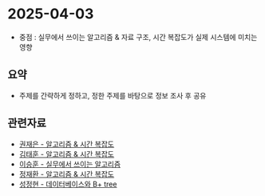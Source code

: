 <!-- 날짜는 YYYY-MM-DD 형식을 지킵니다. (연4자리, 월2자리, 일2자리) -->
# 2025-04-03

* 중점 : 실무에서 쓰이는 알고리즘 & 자료 구조, 시간 복잡도가 실제 시스템에 미치는 영향

## 요약
* 주제를 간략하게 정하고, 정한 주제를 바탕으로 정보 조사 후 공유

<!-- 관련자료가 없다면 해당구역은 삭제하셔도 무방합니다. -->
## 관련자료
* [권재은 - 알고리즘 & 시간 복잡도](https://familiar-ankle-912.notion.site/1cac91fb3cc280bd9c1ec84bfa5a4768)
* [김태훈 - 알고리즘 & 시간 복잡도](https://lush-purchase-ade.notion.site/1cada4e10f5d800ba49def9ce45b6cd9?pvs=4)
* [이승훈 - 실무에서 쓰이는 알고리즘](https://fascinated-innocent-f0c.notion.site/1ca39681c76680df983cf46f9a02329a?pvs=4)
* [정재환 - 알고리즘 & 시간 복잡도](https://resilient-piccolo-c5f.notion.site/0403-1ca3fc663ad780ecbca6ce68fa79f8f4)
* [성정현 - 데이터베이스와 B+ tree](https://erratic-beluga-cdd.notion.site/4-3-1caec52615b280a58bdbf0c82922df2f?pvs=4)